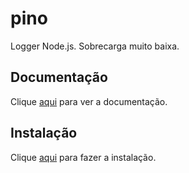 # pino

Logger Node.js. Sobrecarga muito baixa.

## Documentação

Clique [aqui](https://github.com/pinojs/pino) para ver a documentação.

## Instalação

Clique [aqui](https://www.npmjs.com/package/pino) para fazer a instalação.
